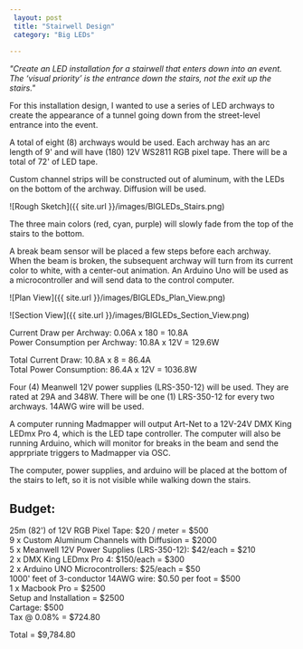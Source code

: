 ```yaml
---
 layout: post
 title: "Stairwell Design"
 category: "Big LEDs"
 
---
```


*"Create an LED installation for a stairwell that enters down into an event. The ‘visual priority’ is the entrance down the stairs, not the exit up the stairs."*

For this installation design, I wanted to use a series of LED archways to create the appearance of a tunnel going down from the street-level entrance into the event. 

A total of eight (8) archways would be used. Each archway has an arc length of 9' and will have (180) 12V WS2811 RGB pixel tape. There will be a total of 72' of LED tape. 

Custom channel strips will be constructed out of aluminum, with the LEDs on the bottom of the archway. Diffusion will be used. 

![Rough Sketch]({{ site.url }}/images/BIGLEDs_Stairs.png)

The three main colors (red, cyan, purple) will slowly fade from the top of the stairs to the bottom. 

A break beam sensor will be placed a few steps before each archway. When the beam is broken, the subsequent archway will turn from its current color to white, with a center-out animation. An Arduino Uno will be used as a microcontroller and will send data to the control computer. 

![Plan View]({{ site.url }}/images/BIGLEDs_Plan_View.png)


![Section View]({{ site.url }}/images/BIGLEDs_Section_View.png)


Current Draw per Archway: 0.06A x 180 = 10.8A  
Power Consumption per Archway: 10.8A x 12V = 129.6W

Total Current Draw: 10.8A x 8 = 86.4A  
Total Power Consumption: 86.4A x 12V = 1036.8W


Four (4) Meanwell 12V power supplies (LRS-350-12) will be used. They are rated at 29A and 348W.
There will be one (1) LRS-350-12 for every two archways. 14AWG wire will be used. 

A computer running Madmapper will output Art-Net to a 12V-24V DMX King LEDmx Pro 4, which is the LED tape controller.  The computer will also be running Arduino, which will monitor for breaks in the beam and send the apprpriate triggers to Madmapper via OSC. 

The computer, power supplies, and arduino will be placed at the bottom of the stairs to left, so it is not visible while walking down the stairs. 


## Budget:

25m (82') of 12V RGB Pixel Tape: $20 / meter = $500  
9 x Custom Aluminum Channels with Diffusion = $2000  
5 x Meanwell 12V Power Supplies (LRS-350-12): $42/each = $210  
2 x DMX King LEDmx Pro 4: $150/each = $300  
2 x Arduino UNO Microcontrollers: $25/each = $50  
1000' feet of 3-conductor 14AWG wire: $0.50 per foot = $500  
1 x Macbook Pro = $2500  
Setup and Installation = $2500  
Cartage: $500  
Tax @ 0.08% = $724.80

Total = $9,784.80

